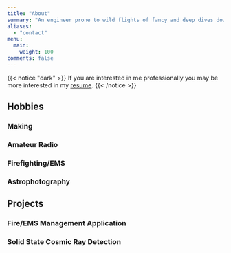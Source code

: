```yaml
---
title: "About"
summary: "An engineer prone to wild flights of fancy and deep dives down Wikipedia until I learn something new."
aliases:
  - "contact"
menu:
  main:
    weight: 100
comments: false
---
```


{{< notice "dark" >}}
If you are interested in me professionally you may be more interested in my [resume](/resume).
{{< /notice >}}

## Hobbies

### Making

### Amateur Radio

### Firefighting/EMS

### Astrophotography

## Projects

### Fire/EMS Management Application

### Solid State Cosmic Ray Detection
